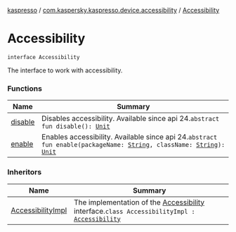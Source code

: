 [kaspresso](../../index.md) / [com.kaspersky.kaspresso.device.accessibility](../index.md) / [Accessibility](./index.md)

# Accessibility

`interface Accessibility`

The interface to work with accessibility.

### Functions

| Name | Summary |
|---|---|
| [disable](disable.md) | Disables accessibility. Available since api 24.`abstract fun disable(): `[`Unit`](https://kotlinlang.org/api/latest/jvm/stdlib/kotlin/-unit/index.html) |
| [enable](enable.md) | Enables accessibility. Available since api 24.`abstract fun enable(packageName: `[`String`](https://kotlinlang.org/api/latest/jvm/stdlib/kotlin/-string/index.html)`, className: `[`String`](https://kotlinlang.org/api/latest/jvm/stdlib/kotlin/-string/index.html)`): `[`Unit`](https://kotlinlang.org/api/latest/jvm/stdlib/kotlin/-unit/index.html) |

### Inheritors

| Name | Summary |
|---|---|
| [AccessibilityImpl](../-accessibility-impl/index.md) | The implementation of the [Accessibility](./index.md) interface.`class AccessibilityImpl : `[`Accessibility`](./index.md) |
